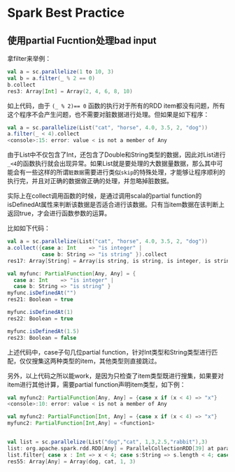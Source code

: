 # Spark Best Practice

## 使用partial Fucntion处理bad input

拿filter来举例：

```scala
val a = sc.parallelize(1 to 10, 3)
val b = a.filter(_ % 2 == 0)
b.collect
res3: Array[Int] = Array(2, 4, 6, 8, 10)
```

如上代码，由于 `(_ % 2)== 0` 函数的执行对于所有的RDD item都没有问题，所有这个程序不会产生问题，也不需要对脏数据进行处理。但如果是如下程序：

```scala
val a = sc.parallelize(List("cat", "horse", 4.0, 3.5, 2, "dog"))
a.filter(_ < 4).collect
<console>:15: error: value < is not a member of Any
```

由于List中不仅包含了Int，还包含了Double和String类型的数据，因此对List进行`_<4`的函数执行就会出现异常。如果List就是要处理的大数据量数据，那么其中可能会有一些这样的所谓`脏数据`需要进行类似`skip`的特殊处理，才能够让程序顺利的执行完，并且对正确的数据做正确的处理，并忽略掉脏数据。


实际上在collect调用函数的时候，是通过调用scala的partial function的isDefinedAt属性来判断该数据是否适合进行该数据。只有当item数据在该判断上返回true，才会进行函数参数的运算。

比如如下代码：

```scala
val a = sc.parallelize(List("cat", "horse", 4.0, 3.5, 2, "dog"))
a.collect({case a: Int    => "is integer" |
           case b: String => "is string" }).collect
res17: Array[String] = Array(is string, is string, is integer, is string)

val myfunc: PartialFunction[Any, Any] = {
  case a: Int    => "is integer" |
  case b: String => "is string" }
myfunc.isDefinedAt("")
res21: Boolean = true

myfunc.isDefinedAt(1)
res22: Boolean = true

myfunc.isDefinedAt(1.5)
res23: Boolean = false
```

上述代码中，case子句几位partial function，针对Int类型和String类型进行匹配，仅仅搜集这两种类型的item，其他类型则直接跳过。

另外，以上代码之所以能work，是因为只检查了item类型既进行搜集，如果要对item进行其他计算，需要partial function声明item类型，如下例：

```scala
val myfunc2: PartialFunction[Any, Any] = {case x if (x < 4) => "x"}
<console>:10: error: value < is not a member of Any

val myfunc2: PartialFunction[Int, Any] = {case x if (x < 4) => "x"}
myfunc2: PartialFunction[Int,Any] = <function1>


val list = sc.parallelize(List("dog","cat", 1,3,2.5,"rabbit"),3)
list: org.apache.spark.rdd.RDD[Any] = ParallelCollectionRDD[39] at parallelize at <console>:27
list.filter{ case x : Int => x < 4; case s:String => s.length < 4; case _ => false}.collect
res55: Array[Any] = Array(dog, cat, 1, 3)
```
